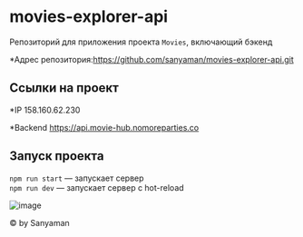 
# movies-explorer-api
Репозиторий для приложения проекта `Movies`, включающий  бэкенд 

*Адрес репозитория:https://github.com/sanyaman/movies-explorer-api.git

## Ссылки на проект

*IP 158.160.62.230

*Backend https://api.movie-hub.nomoreparties.co

## Запуск проекта

`npm run start` — запускает сервер   
`npm run dev` — запускает сервер с hot-reload

![image](https://repository-images.githubusercontent.com/601737892/fd6544e4-8819-4ba1-a55e-d4785340a2b9)




© by Sanyaman
